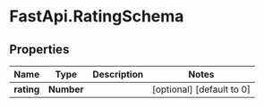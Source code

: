 # FastApi.RatingSchema

## Properties

Name | Type | Description | Notes
------------ | ------------- | ------------- | -------------
**rating** | **Number** |  | [optional] [default to 0]


